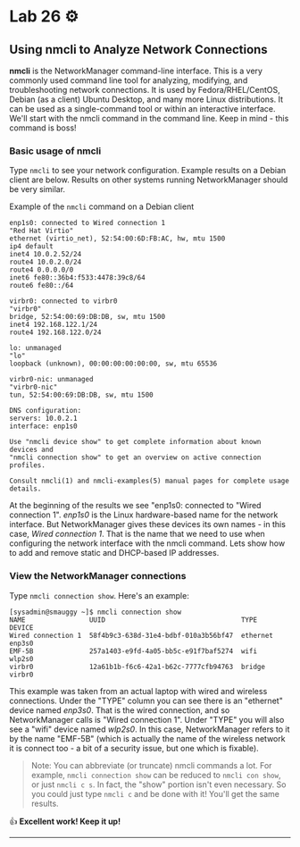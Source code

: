 # Lab 26 ⚙️

## Using nmcli to Analyze Network Connections
**nmcli** is the NetworkManager command-line interface. This is a very commonly used command line tool for analyzing, modifying, and troubleshooting network connections. It is used by Fedora/RHEL/CentOS, Debian (as a client) Ubuntu Desktop, and many more Linux distributions. It can be used as a single-command tool or within an interactive interface. We'll start with the nmcli command in the command line. Keep in mind - this command is boss!

### Basic usage of nmcli

Type `nmcli` to see your network configuration. Example results on a Debian client are below. Results on other systems running NetworkManager should be very similar. 

Example of the `nmcli` command on a Debian client
	
```
enp1s0: connected to Wired connection 1
"Red Hat Virtio"
ethernet (virtio_net), 52:54:00:6D:FB:AC, hw, mtu 1500
ip4 default
inet4 10.0.2.52/24
route4 10.0.2.0/24
route4 0.0.0.0/0
inet6 fe80::36b4:f533:4478:39c8/64
route6 fe80::/64

virbr0: connected to virbr0
"virbr0"
bridge, 52:54:00:69:DB:DB, sw, mtu 1500
inet4 192.168.122.1/24
route4 192.168.122.0/24

lo: unmanaged
"lo"
loopback (unknown), 00:00:00:00:00:00, sw, mtu 65536

virbr0-nic: unmanaged
"virbr0-nic"
tun, 52:54:00:69:DB:DB, sw, mtu 1500

DNS configuration:
servers: 10.0.2.1
interface: enp1s0

Use "nmcli device show" to get complete information about known devices and
"nmcli connection show" to get an overview on active connection profiles.

Consult nmcli(1) and nmcli-examples(5) manual pages for complete usage details.
```

At the beginning of the results we see "enp1s0: connected to "Wired connection 1". *enp1s0* is the Linux hardware-based name for the network interface. But NetworkManager gives these devices its own names - in this case, *Wired connection 1*. That is the name that we need to use when configuring the network interface with the nmcli command. Lets show how to add and remove static and DHCP-based IP addresses. 

### View the NetworkManager connections

Type `nmcli connection show`. Here's an example:

```
[sysadmin@smauggy ~]$ nmcli connection show
NAME                UUID                                  TYPE      DEVICE 
Wired connection 1  58f4b9c3-638d-31e4-bdbf-010a3b56bf47  ethernet  enp3s0 
EMF-5B              257a1403-e9fd-4a05-bb5c-e91f7baf5274  wifi      wlp2s0 
virbr0              12a61b1b-f6c6-42a1-b62c-7777cfb94763  bridge    virbr0 
```

This example was taken from an actual laptop with wired and wireless connections. Under the "TYPE" column you can see there is an "ethernet" device named *enp3s0*. That is the wired connection, and so NetworkManager calls is "Wired connection 1". Under "TYPE" you will also see a "wifi" device named *wlp2s0*. In this case, NetworkManager refers to it by the name "EMF-5B" (which is actually the name of the wireless network it is connect too - a bit of a security issue, but one which is fixable).

> Note: You can abbreviate (or truncate) nmcli commands a lot. For example, `nmcli connection show` can be reduced to `nmcli con show`, or just `nmcli c s`. In fact, the "show" portion isn't even necessary. So you could just type `nmcli c` and be done with it! You'll get the same results.


👍 **Excellent work! Keep it up!**
  
---
